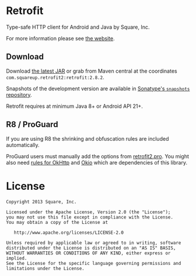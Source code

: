 Retrofit
========

Type-safe HTTP client for Android and Java by Square, Inc.

For more information please see [the website][1].


Download
--------

Download [the latest JAR][2] or grab from Maven central at the coordinates `com.squareup.retrofit2:retrofit:2.8.2`.

Snapshots of the development version are available in [Sonatype's `snapshots` repository][snap].

Retrofit requires at minimum Java 8+ or Android API 21+.


R8 / ProGuard
-------------

If you are using R8 the shrinking and obfuscation rules are included automatically.

ProGuard users must manually add the options from
[retrofit2.pro][proguard file].
You might also need [rules for OkHttp][okhttp proguard] and [Okio][okio proguard] which are dependencies of this library.


License
=======

    Copyright 2013 Square, Inc.

    Licensed under the Apache License, Version 2.0 (the "License");
    you may not use this file except in compliance with the License.
    You may obtain a copy of the License at

       http://www.apache.org/licenses/LICENSE-2.0

    Unless required by applicable law or agreed to in writing, software
    distributed under the License is distributed on an "AS IS" BASIS,
    WITHOUT WARRANTIES OR CONDITIONS OF ANY KIND, either express or implied.
    See the License for the specific language governing permissions and
    limitations under the License.


 [1]: https://square.github.io/retrofit/
 [2]: https://search.maven.org/remote_content?g=com.squareup.retrofit2&a=retrofit&v=LATEST
 [snap]: https://oss.sonatype.org/content/repositories/snapshots/
 [proguard file]: https://github.com/square/retrofit/blob/master/retrofit/src/main/resources/META-INF/proguard/retrofit2.pro
 [okhttp proguard]: https://square.github.io/okhttp/#r8-proguard
 [okio proguard]: https://square.github.io/okio/#r8-proguard
